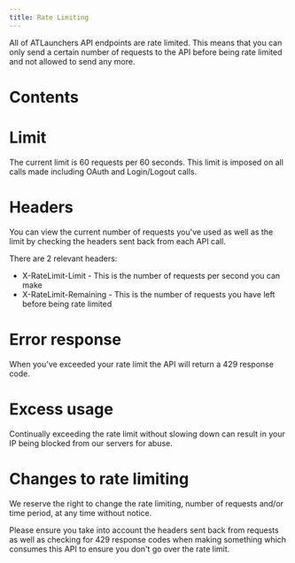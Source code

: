 ```yaml
---
title: Rate Limiting
---
```


All of ATLaunchers API endpoints are rate limited. This means that you can only send a certain number of requests to the
API before being rate limited and not allowed to send any more.

# Contents

<!-- toc -->

# Limit

The current limit is 60 requests per 60 seconds. This limit is imposed on all calls made including OAuth and
Login/Logout calls.

# Headers

You can view the current number of requests you've used as well as the limit by checking the headers sent back from each
API call.

There are 2 relevant headers:

* X-RateLimit-Limit - This is the number of requests per second you can make
* X-RateLimit-Remaining - This is the number of requests you have left before being rate limited

# Error response

When you've exceeded your rate limit the API will return a 429 response code.

# Excess usage

Continually exceeding the rate limit without slowing down can result in your IP being blocked from our servers for
abuse.

# Changes to rate limiting

We reserve the right to change the rate limiting, number of requests and/or time period, at any time without notice.

Please ensure you take into account the headers sent back from requests as well as checking for 429 response codes when
making something which consumes this API to ensure you don't go over the rate limit.

